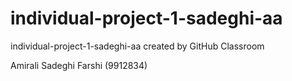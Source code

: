 # individual-project-1-sadeghi-aa
individual-project-1-sadeghi-aa created by GitHub Classroom

Amirali Sadeghi Farshi (9912834)